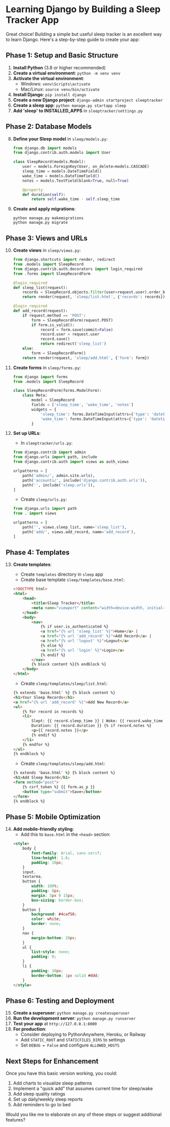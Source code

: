 # Learning Django by Building a Sleep Tracker App

Great choice! Building a simple but useful sleep tracker is an excellent way to learn Django. Here's a step-by-step guide to create your app:

## Phase 1: Setup and Basic Structure

1. **Install Python** (3.8 or higher recommended)
2. **Create a virtual environment**: `python -m venv venv`
3. **Activate the virtual environment**:
   - Windows: `venv\Scripts\activate`
   - Mac/Linux: `source venv/bin/activate`
4. **Install Django**: `pip install django`
5. **Create a new Django project**: `django-admin startproject sleeptracker`
6. **Create a sleep app**: `python manage.py startapp sleep`
7. **Add 'sleep' to INSTALLED_APPS** in `sleeptracker/settings.py`

## Phase 2: Database Models

8. **Define your Sleep model** in `sleep/models.py`:

   ```python
   from django.db import models
   from django.contrib.auth.models import User

   class SleepRecord(models.Model):
       user = models.ForeignKey(User, on_delete=models.CASCADE)
       sleep_time = models.DateTimeField()
       wake_time = models.DateTimeField()
       notes = models.TextField(blank=True, null=True)

       @property
       def duration(self):
           return self.wake_time - self.sleep_time
   ```

9. **Create and apply migrations**:
   ```
   python manage.py makemigrations
   python manage.py migrate
   ```

## Phase 3: Views and URLs

10. **Create views** in `sleep/views.py`:

    ```python
    from django.shortcuts import render, redirect
    from .models import SleepRecord
    from django.contrib.auth.decorators import login_required
    from .forms import SleepRecordForm

    @login_required
    def sleep_list(request):
        records = SleepRecord.objects.filter(user=request.user).order_by('-sleep_time')
        return render(request, 'sleep/list.html', {'records': records})

    @login_required
    def add_record(request):
        if request.method == 'POST':
            form = SleepRecordForm(request.POST)
            if form.is_valid():
                record = form.save(commit=False)
                record.user = request.user
                record.save()
                return redirect('sleep_list')
        else:
            form = SleepRecordForm()
        return render(request, 'sleep/add.html', {'form': form})
    ```

11. **Create forms** in `sleep/forms.py`:

    ```python
    from django import forms
    from .models import SleepRecord

    class SleepRecordForm(forms.ModelForm):
        class Meta:
            model = SleepRecord
            fields = ['sleep_time', 'wake_time', 'notes']
            widgets = {
                'sleep_time': forms.DateTimeInput(attrs={'type': 'datetime-local'}),
                'wake_time': forms.DateTimeInput(attrs={'type': 'datetime-local'}),
            }
    ```

12. **Set up URLs**:

    - In `sleeptracker/urls.py`:

    ```python
    from django.contrib import admin
    from django.urls import path, include
    from django.contrib.auth import views as auth_views

    urlpatterns = [
        path('admin/', admin.site.urls),
        path('accounts/', include('django.contrib.auth.urls')),
        path('', include('sleep.urls')),
    ]
    ```

    - Create `sleep/urls.py`:

    ```python
    from django.urls import path
    from . import views

    urlpatterns = [
        path('', views.sleep_list, name='sleep_list'),
        path('add/', views.add_record, name='add_record'),
    ]
    ```

## Phase 4: Templates

13. **Create templates**:

    - Create `templates` directory in `sleep` app
    - Create base template `sleep/templates/base.html`:

    ```html
    <!DOCTYPE html>
    <html>
    	<head>
    		<title>Sleep Tracker</title>
    		<meta name="viewport" content="width=device-width, initial-scale=1" />
    	</head>
    	<body>
    		<nav>
    			{% if user.is_authenticated %}
    			<a href="{% url 'sleep_list' %}">Home</a> |
    			<a href="{% url 'add_record' %}">Add Record</a> |
    			<a href="{% url 'logout' %}">Logout</a>
    			{% else %}
    			<a href="{% url 'login' %}">Login</a>
    			{% endif %}
    		</nav>
    		{% block content %}{% endblock %}
    	</body>
    </html>
    ```

    - Create `sleep/templates/sleep/list.html`:

    ```html
    {% extends 'base.html' %} {% block content %}
    <h1>Your Sleep Records</h1>
    <a href="{% url 'add_record' %}">Add New Record</a>
    <ul>
    	{% for record in records %}
    	<li>
    		Slept: {{ record.sleep_time }} | Woke: {{ record.wake_time }} |
    		Duration: {{ record.duration }} {% if record.notes %}
    		<p>{{ record.notes }}</p>
    		{% endif %}
    	</li>
    	{% endfor %}
    </ul>
    {% endblock %}
    ```

    - Create `sleep/templates/sleep/add.html`:

    ```html
    {% extends 'base.html' %} {% block content %}
    <h1>Add Sleep Record</h1>
    <form method="post">
    	{% csrf_token %} {{ form.as_p }}
    	<button type="submit">Save</button>
    </form>
    {% endblock %}
    ```

## Phase 5: Mobile Optimization

14. **Add mobile-friendly styling**:
    - Add this to `base.html` in the `<head>` section:
    ```html
    <style>
    	body {
    		font-family: Arial, sans-serif;
    		line-height: 1.6;
    		padding: 10px;
    	}
    	input,
    	textarea,
    	button {
    		width: 100%;
    		padding: 8px;
    		margin: 5px 0 15px;
    		box-sizing: border-box;
    	}
    	button {
    		background: #4caf50;
    		color: white;
    		border: none;
    	}
    	nav {
    		margin-bottom: 20px;
    	}
    	ul {
    		list-style: none;
    		padding: 0;
    	}
    	li {
    		padding: 10px;
    		border-bottom: 1px solid #ddd;
    	}
    </style>
    ```

## Phase 6: Testing and Deployment

15. **Create a superuser**: `python manage.py createsuperuser`
16. **Run the development server**: `python manage.py runserver`
17. **Test your app** at `http://127.0.0.1:8000`
18. **For production**:
    - Consider deploying to PythonAnywhere, Heroku, or Railway
    - Add `STATIC_ROOT` and `STATICFILES_DIRS` to settings
    - Set `DEBUG = False` and configure `ALLOWED_HOSTS`

## Next Steps for Enhancement

Once you have this basic version working, you could:

1. Add charts to visualize sleep patterns
2. Implement a "quick add" that assumes current time for sleep/wake
3. Add sleep quality ratings
4. Set up daily/weekly sleep reports
5. Add reminders to go to bed

Would you like me to elaborate on any of these steps or suggest additional features?
